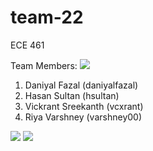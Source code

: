 # team-22
ECE 461

Team Members:
<img src="https://contrib.rocks/image?repo=varshney00/team-22" />

1) Daniyal Fazal (daniyalfazal)
2) Hasan Sultan (hsultan)
3) Vickrant Sreekanth (vcxrant)
4) Riya Varshney (varshney00)

<img src="https://github-readme-stats.vercel.app/api/top-langs/?username=vcxrant" />
<img src="https://img.shields.io/badge/TypeScript-007ACC?style=for-the-badge&logo=typescript&logoColor=white" />
